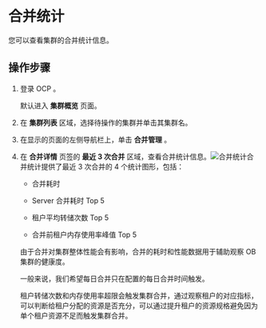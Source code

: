 合并统计
=========================

您可以查看集群的合并统计信息。

操作步骤
-------------------------

1. 登录 OCP 。

   默认进入 **集群概览** 页面。


2. 在 **集群列表** 区域，选择待操作的集群并单击其集群名。



3. 在显示的页面的左侧导航栏上，单击 **合并管理** 。



4. 在 **合并详情** 页签的 **最近 3 次合并** 区域，查看合并统计信息。![合并统计](https://help-static-aliyun-doc.aliyuncs.com/assets/img/zh-CN/4099760061/p168814.png)合并统计提供了最近 3 次合并的 4 个统计图形，包括：

   * 合并耗时



   * Server 合并耗时 Top 5



   * 租户平均转储次数 Top 5



   * 合并前租户内存使用率峰值 Top 5






   由于合并对集群整体性能会有影响，合并的耗时和性能数据用于辅助观察 OB 集群的健康度。

   一般来说，我们希望每日合并只在配置的每日合并时间触发。

   租户转储次数和内存使用率超限会触发集群合并，通过观察租户的对应指标，可以判断给租户分配的资源是否充分，可以通过提升租户的资源规格避免因为单个租户资源不足而触发集群合并。

